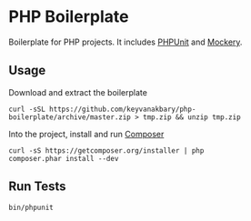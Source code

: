 # PHP Boilerplate
Boilerplate for PHP projects. It includes [PHPUnit](https://github.com/sebastianbergmann/phpunit) and [Mockery](https://github.com/padraic/mockery).

## Usage
Download and extract the boilerplate

    curl -sSL https://github.com/keyvanakbary/php-boilerplate/archive/master.zip > tmp.zip && unzip tmp.zip

Into the project, install and run [Composer](https://getcomposer.org/)

    curl -sS https://getcomposer.org/installer | php
    composer.phar install --dev

## Run Tests
    
    bin/phpunit
